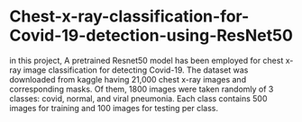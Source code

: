 # Chest-x-ray-classification-for-Covid-19-detection-using-ResNet50
in this project, A pretrained Resnet50 model has been employed for chest x-ray image classification for detecting Covid-19. The dataset was downloaded from kaggle having 21,000 chest x-ray images and corresponding masks. Of them, 1800 images were taken randomly of 3 classes: covid, normal, and viral pneumonia. Each class contains 500 images for training and 100 images for testing per class. 
